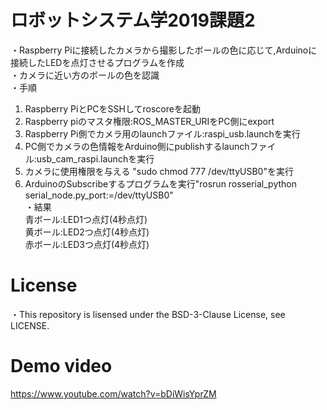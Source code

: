 # ロボットシステム学2019課題2
・Raspberry Piに接続したカメラから撮影したボールの色に応じて,Arduinoに接続したLEDを点灯させるプログラムを作成  
・カメラに近い方のボールの色を認識  
・手順　　
  1. Raspberry PiとPCをSSHしてroscoreを起動  
  2. Raspberry piのマスタ権限:ROS_MASTER_URIをPC側にexport  
  3. Raspberry Pi側でカメラ用のlaunchファイル:raspi_usb.launchを実行  
  4. PC側でカメラの色情報をArduino側にpublishするlaunchファイル:usb_cam_raspi.launchを実行  
  5. カメラに使用権限を与える "sudo chmod 777 /dev/ttyUSB0"を実行  
  6. ArduinoのSubscribeするプログラムを実行"rosrun rosserial_python serial_node.py_port:=/dev/ttyUSB0"  
・結果  
  青ボール:LED1つ点灯(4秒点灯)  
  黄ボール:LED2つ点灯(4秒点灯)  
  赤ボール:LED3つ点灯(4秒点灯)　　
  
# License
・This repository is lisensed under the BSD-3-Clause License, see LICENSE.

# Demo video
https://www.youtube.com/watch?v=bDiWisYprZM
